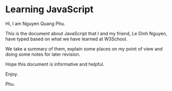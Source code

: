 # Learning JavaScript 

Hi, I am Nguyen Quang Phu.

This is the document about JavaScript that I and my friend, Le Dinh Nguyen, have typed based on what we have learned at W3School.

We take a summary of them, explain some places on my point of view and doing some notes for later revision.

Hope this document is informative and helpful.

Enjoy.

Phu.

